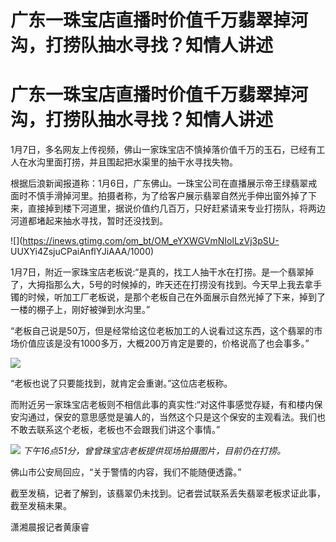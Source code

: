 # 广东一珠宝店直播时价值千万翡翠掉河沟，打捞队抽水寻找？知情人讲述

# 广东一珠宝店直播时价值千万翡翠掉河沟，打捞队抽水寻找？知情人讲述

1月7日，多名网友上传视频，佛山一家珠宝店不慎掉落价值千万的玉石，已经有工人在水沟里面打捞，并且围起把水渠里的抽干水寻找失物。

根据后浪新闻报道称：1月6日，广东佛山。一珠宝公司在直播展示帝王绿翡翠戒面时不慎手滑掉河里。拍摄者称，为了给客户展示翡翠自然光手伸出窗外掉了下来，直接掉到楼下河道里，据说价值约几百万，只好赶紧请来专业打捞队，将两边河道都堵起来抽水寻找，暂时还没找到。

![](https://inews.gtimg.com/om_bt/OM_eYXWGVmNIolLzVj3pSU-
UUXYi4ZsjuCPaiAnflYJiAAA/1000)

1月7日，附近一家珠宝店老板说:“是真的，找工人抽干水在打捞。是一个翡翠掉了，大拇指那么大，5号的时候掉的，昨天还在打捞没有找到。今天早上我去拿手镯的时候，听加工厂老板说，是那个老板自己在外面展示自然光掉了下来，掉到了一楼的棚子上，刚好被弹到水沟里。”

“老板自己说是50万，但是经常给这位老板加工的人说看过这东西，这个翡翠的市场价值应该是没有1000多万，大概200万肯定是要的，价格说高了也会事多。”

![](https://inews.gtimg.com/om_bt/Ovyj3vYGW7q3Xos8gJjzkaJu16gb8HxSRNuW9q6Sy_XXgAA/1000)

“老板也说了只要能找到，就肯定会重谢。”这位店老板称。

而附近另一家珠宝店老板则不相信此事的真实性:“对这件事感觉存疑，有和楼内保安沟通过，保安的意思感觉是骗人的，当然这个只是这个保安的主观看法。我们也不敢去联系这个老板，老板也不会跟我们讲这个事情。”

![](https://inews.gtimg.com/om_bt/Ofimrc5QU1lOsbEStz1duEv4f9ew_g5mBdS_WxRD5St0cAA/1000)
_下午16点51分，曾曾珠宝店老板提供现场拍摄图片，目前仍在打捞。_

佛山市公安局回应，“关于警情的内容，我们不能随便透露。”

截至发稿，记者了解到，该翡翠仍未找到。记者尝试联系丢失翡翠老板求证此事，截至发稿未果。

潇湘晨报记者黄康睿

